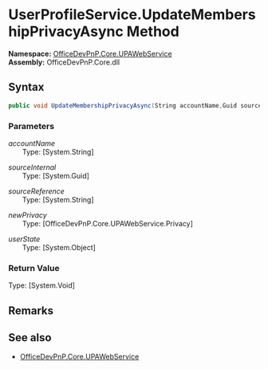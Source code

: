 # UserProfileService.UpdateMembershipPrivacyAsync Method  
  

**Namespace:** [OfficeDevPnP.Core.UPAWebService](OfficeDevPnP.Core.UPAWebService.md)  
**Assembly:** OfficeDevPnP.Core.dll  
## Syntax
```C#
public void UpdateMembershipPrivacyAsync(String accountName,Guid sourceInternal,String sourceReference,Privacy newPrivacy,Object userState)
```
### Parameters
*accountName*  
&emsp;&emsp;Type: [System.String] 
&emsp;&emsp;  
  
*sourceInternal*  
&emsp;&emsp;Type: [System.Guid] 
&emsp;&emsp;  
  
*sourceReference*  
&emsp;&emsp;Type: [System.String] 
&emsp;&emsp;  
  
*newPrivacy*  
&emsp;&emsp;Type: [OfficeDevPnP.Core.UPAWebService.Privacy] 
&emsp;&emsp;  
  
*userState*  
&emsp;&emsp;Type: [System.Object] 
&emsp;&emsp;  
  
### Return Value
Type: [System.Void]  

## Remarks 

## See also
- [OfficeDevPnP.Core.UPAWebService](OfficeDevPnP.Core.UPAWebService.md)

